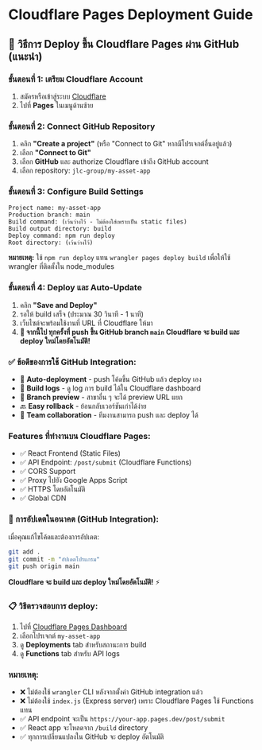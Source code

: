 # Cloudflare Pages Deployment Guide

## 🚀 วิธีการ Deploy ขึ้น Cloudflare Pages ผ่าน GitHub (แนะนำ)

### ขั้นตอนที่ 1: เตรียม Cloudflare Account
1. สมัครหรือเข้าสู่ระบบ [Cloudflare](https://dash.cloudflare.com/)
2. ไปที่ **Pages** ในเมนูด้านซ้าย

### ขั้นตอนที่ 2: Connect GitHub Repository
1. คลิก **"Create a project"** (หรือ "Connect to Git" หากมีโปรเจกต์อื่นอยู่แล้ว)
2. เลือก **"Connect to Git"**
3. เลือก **GitHub** และ authorize Cloudflare เข้าถึง GitHub account
4. เลือก repository: `jlc-group/my-asset-app`

### ขั้นตอนที่ 3: Configure Build Settings
```
Project name: my-asset-app
Production branch: main
Build command: (เว้นว่างไว้ - ไม่ต้องใส่เพราะเป็น static files)
Build output directory: build
Deploy command: npm run deploy
Root directory: (เว้นว่างไว้)
```

**หมายเหตุ:** ใช้ `npm run deploy` แทน `wrangler pages deploy build` เพื่อให้ใช้ wrangler ที่ติดตั้งใน node_modules

### ขั้นตอนที่ 4: Deploy และ Auto-Update
1. คลิก **"Save and Deploy"**
2. รอให้ build เสร็จ (ประมาณ 30 วินาที - 1 นาที)
3. เว็บไซต์จะพร้อมใช้งานที่ URL ที่ Cloudflare ให้มา
4. **🎯 จากนี้ไป ทุกครั้งที่ push ขึ้น GitHub branch `main` Cloudflare จะ build และ deploy ใหม่โดยอัตโนมัติ!**

### ✅ ข้อดีของการใช้ GitHub Integration:
- 🔄 **Auto-deployment** - push โค้ดขึ้น GitHub แล้ว deploy เอง
- 📝 **Build logs** - ดู log การ build ได้ใน Cloudflare dashboard
- 🌿 **Branch preview** - สาขาอื่น ๆ จะได้ preview URL แยก
- 🔙 **Easy rollback** - ย้อนกลับเวอร์ชันเก่าได้ง่าย
- 👥 **Team collaboration** - ทีมงานสามารถ push และ deploy ได้

### Features ที่ทำงานบน Cloudflare Pages:
- ✅ React Frontend (Static Files)
- ✅ API Endpoint: `/post/submit` (Cloudflare Functions)
- ✅ CORS Support
- ✅ Proxy ไปยัง Google Apps Script
- ✅ HTTPS โดยอัตโนมัติ
- ✅ Global CDN

### 🔄 การอัปเดตในอนาคต (GitHub Integration):
เมื่อคุณแก้ไขโค้ดและต้องการอัปเดต:
```bash
git add .
git commit -m "อัปเดตโปรแกรม"
git push origin main
```
**Cloudflare จะ build และ deploy ใหม่โดยอัตโนมัติ!** ⚡

### 📋 วิธีตรวจสอบการ deploy:
1. ไปที่ [Cloudflare Pages Dashboard](https://dash.cloudflare.com/) 
2. เลือกโปรเจกต์ `my-asset-app`
3. ดู **Deployments** tab สำหรับสถานะการ build
4. ดู **Functions** tab สำหรับ API logs

### หมายเหตุ:
- ❌ ไม่ต้องใช้ `wrangler` CLI หลังจากตั้งค่า GitHub integration แล้ว
- ❌ ไม่ต้องใช้ `index.js` (Express server) เพราะ Cloudflare Pages ใช้ Functions แทน
- ✅ API endpoint จะเป็น `https://your-app.pages.dev/post/submit`
- ✅ React app จะโหลดจาก `/build` directory
- ✅ ทุกการเปลี่ยนแปลงใน GitHub จะ deploy อัตโนมัติ